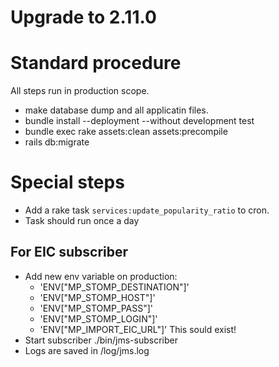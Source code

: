 # Upgrade to 2.11.0

# Standard procedure

All steps run in production scope.

- make database dump and all applicatin files.
- bundle install --deployment --without development test
- bundle exec rake assets:clean assets:precompile
- rails db:migrate

# Special steps

- Add a rake task `services:update_popularity_ratio` to cron.
- Task should run once a day

## For EIC subscriber
- Add new env variable on production:
  - 'ENV["MP_STOMP_DESTINATION"]'
  - 'ENV["MP_STOMP_HOST"]'
  - 'ENV["MP_STOMP_PASS"]'
  - 'ENV["MP_STOMP_LOGIN"]'
  - 'ENV["MP_IMPORT_EIC_URL"]' This sould exist!
- Start subscriber ./bin/jms-subscriber
- Logs are saved in /log/jms.log
